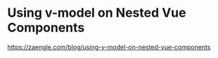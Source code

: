 # Using v-model on Nested Vue Components


https://zaengle.com/blog/using-v-model-on-nested-vue-components
